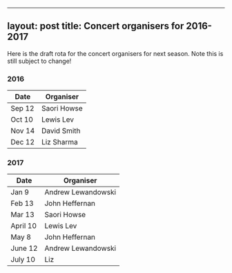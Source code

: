 ---
layout: post
title: Concert organisers for 2016-2017
---------------------------------------
Here is the draft rota for the concert organisers for next season. Note this is still subject to change! 

### 2016

|Date|Organiser|
|----|----------|
|Sep 12|Saori Howse|
|Oct 10|Lewis Lev|
|Nov 14|David Smith|
|Dec 12|Liz Sharma|
 
### 2017 

|Date|Organiser|
|----|----------|
|Jan 9|Andrew Lewandowski|
|Feb 13|John Heffernan|
|Mar 13|Saori Howse|
|April 10|Lewis Lev|
|May 8|John Heffernan|
|June 12|Andrew Lewandowski|
|July 10|Liz|
